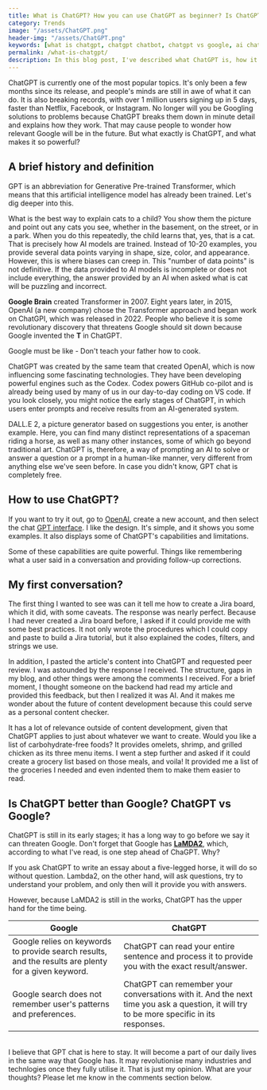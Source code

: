 ```yaml
---
title: What is ChatGPT? How you can use ChatGPT as beginner? Is ChatGPT a threat to the job market?
category: Trends
image: "/assets/ChatGPT.png"
header-img: "/assets/ChatGPT.png"
keywords: [what is chatgpt, chatgpt chatbot, chatgpt vs google, ai chatbot, open ai, how to use chatgpt, chatgpt a beginner guide, use chatgpt, lamda2]
permalink: /what-is-chatgpt/
description: In this blog post, I've described what ChatGPT is, how it functions, and why it won't endanger programmers or content developers.
---
```


ChatGPT is currently one of the most popular topics. It's only been a few months since its release, and people's minds are still in awe of what it can do. It is also breaking records, with over 1 million users signing up in 5 days, faster than Netflix, Facebook, or Instagram. No longer will you be Googling solutions to problems because ChatGPT breaks them down in minute detail and explains how they work. That may cause people to wonder how relevant Google will be in the future. But what exactly is ChatGPT, and what makes it so powerful?

## A brief history and definition
GPT is an abbreviation for Generative Pre-trained Transformer, which means that this artificial intelligence model has already been trained. Let's dig deeper into this.

What is the best way to explain cats to a child? You show them the picture and point out any cats you see, whether in the basement, on the street, or in a park. When you do this repeatedly, the child learns that, yes, that is a cat. That is precisely how AI models are trained. Instead of 10-20 examples, you provide several data points varying in shape, size, color, and appearance. However, this is where biases can creep in. This "number of data points" is not definitive. If the data provided to AI models is incomplete or does not include everything, the answer provided by an AI when asked what is cat will be puzzling and incorrect.

**Google Brain** created Transformer in 2007. Eight years later, in 2015, OpenAI (a new company) chose the Transformer approach and began work on ChatGPI, which was released in 2022. People who believe it is some revolutionary discovery that threatens Google should sit down because Google invented the **T** in ChatGPT.

Google must be like - Don't teach your father how to cook.

ChatGPT was created by the same team that created OpenAI, which is now influencing some fascinating technologies. They have been developing powerful engines such as the Codex. Codex powers GitHub co-pilot and is already being used by many of us in our day-to-day coding on VS code. If you look closely, you might notice the early stages of ChatGPT, in which users enter prompts and receive results from an AI-generated system.

DALL.E 2, a picture generator based on suggestions you enter, is another example. Here, you can find many distinct representations of a spaceman riding a horse, as well as many other instances, some of which go beyond traditional art. ChatGPT is, therefore, a way of prompting an AI to solve or answer a question or a prompt in a human-like manner, very different from anything else we've seen before. In case you didn't know, GPT chat is completely free. 

## How to use ChatGPT?
If you want to try it out, go to [OpenAI](https://openai.com/blog/chatgpt/), create a new account, and then select the chat [GPT interface](https://chat.openai.com/). I like the design. It's simple, and it shows you some examples. It also displays some of ChatGPT's capabilities and limitations.

Some of these capabilities are quite powerful. Things like remembering what a user said in a conversation and providing follow-up corrections.

## My first conversation?
The first thing I wanted to see was can it tell me how to create a Jira board, which it did, with some caveats. The response was nearly perfect. Because I had never created a Jira board before, I asked if it could provide me with some best practices. It not only wrote the procedures which I could copy and paste to build a Jira tutorial, but it also explained the codes, filters, and strings we use.

In addition, I pasted the article's content into ChatGPT and requested peer review. I was astounded by the response I received. The structure, gaps in my blog, and other things were among the comments I received. For a brief moment, I thought someone on the backend had read my article and provided this feedback, but then I realized it was AI. And it makes me wonder about the future of content development because this could serve as a personal content checker.

It has a lot of relevance outside of content development, given that ChatGPT applies to just about whatever we want to create. Would you like a list of carbohydrate-free foods? It provides omelets, shrimp, and grilled chicken as its three menu items. I went a step further and asked if it could create a grocery list based on those meals, and voila! It provided me a list of the groceries I needed and even indented them to make them easier to read.

## Is ChatGPT better than Google? ChatGPT vs Google? 
ChatGPT is still in its early stages; it has a long way to go before we say it can threaten Google. Don't forget that Google has **[LaMDA2](https://blog.google/technology/ai/lamda/)**, which, according to what I've read, is one step ahead of ChaGPT. Why?

If you ask ChatGPT to write an essay about a five-legged horse, it will do so without question. Lambda2, on the other hand, will ask questions, try to understand your problem, and only then will it provide you with answers.

However, because LaMDA2 is still in the works, ChatGPT has the upper hand for the time being.

| Google                                                                                               | ChatGPT                                                                                                                                  |
| ---------------------------------------------------------------------------------------------------- | ---------------------------------------------------------------------------------------------------------------------------------------- |
| Google relies on keywords to provide search results, and the results are plenty for a given keyword. | ChatGPT can read your entire sentence and process it to provide you with the exact result/answer.                                        |
| Google search does not remember user's patterns and preferences.                                     | ChatGPT can remember your conversations with it. And the next time you ask a question, it will try to be more specific in its responses. |


<br>
I believe that GPT chat is here to stay. It will become a part of our daily lives in the same way that Google has. It may revolutionise many industries and technlogies once they fully utilise it. That is just my opinion. What are your thoughts? Please let me know in the comments section below.